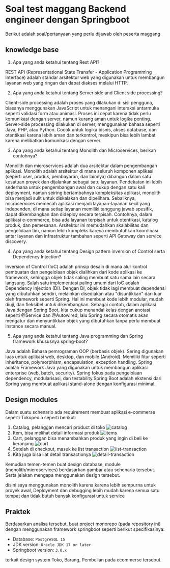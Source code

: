 # Soal test maggang Backend engineer dengan Springboot

Berikut adalah soal/pertanyaan yang perlu dijawab oleh peserta maggang

## knowledge base

1. Apa yang anda ketahui tentang Rest API?


REST API (Representational State Transfer - Application Programming Interface) adalah standar arsitektur web yang digunakan untuk membangun layanan web yang ringan dan dapat diakses melalui HTTP.

2. Apa yang anda ketahui tentang Server side and Client side processing?

Client-side processing adalah proses yang dilakukan di sisi pengguna, biasanya menggunakan JavaScript untuk menangani interaksi antarmuka seperti validasi form atau animasi. Proses ini cepat karena tidak perlu komunikasi dengan server, namun kurang aman untuk logika penting.
Server-side processing dilakukan di server, menggunakan bahasa seperti Java, PHP, atau Python. Cocok untuk logika bisnis, akses database, dan otentikasi karena lebih aman dan terkontrol, meskipun bisa lebih lambat karena melibatkan komunikasi dengan server.

3. Apa yang anda ketahui tentang Monolith dan Microservices, berikan contohnya?

Monolith dan microservices adalah dua arsitektur dalam pengembangan aplikasi. Monolith adalah arsitektur di mana seluruh komponen aplikasi (seperti user, produk, pembayaran, dan lainnya) dibangun dalam satu kesatuan proyek dan dijalankan sebagai satu layanan. Pendekatan ini lebih sederhana untuk pengembangan awal dan cukup dengan satu kali deployment, namun seiring bertambahnya kompleksitas aplikasi, monolith bisa menjadi sulit untuk diskalakan dan dipelihara. Sebaliknya, microservices memecah aplikasi menjadi layanan-layanan kecil yang independen, di mana setiap layanan memiliki tanggung jawab spesifik, dapat dikembangkan dan dideploy secara terpisah. Contohnya, dalam aplikasi e-commerce, bisa ada layanan terpisah untuk otentikasi, katalog produk, dan pemesanan. Arsitektur ini memudahkan skalabilitas dan pengelolaan tim, namun lebih kompleks karena membutuhkan koordinasi antar layanan dan infrastruktur tambahan seperti API Gateway dan service discovery.

4. Apa yang anda ketahui tentang Design pattern inversion of Control serta Dependency Injection?

Inversion of Control (IoC) adalah prinsip desain di mana alur kontrol pembuatan dan pengelolaan objek dialihkan dari kode aplikasi ke framework, sehingga objek tidak saling membuat satu sama lain secara langsung. Salah satu implementasi paling umum dari IoC adalah Dependency Injection (DI). Dengan DI, objek tidak lagi membuat dependensi yang dibutuhkan sendiri, melainkan disediakan atau "disuntikkan" dari luar oleh framework seperti Spring. Hal ini membuat kode lebih modular, mudah diuji, dan fleksibel untuk dikembangkan. Sebagai contoh, dalam aplikasi Java dengan Spring Boot, kita cukup menandai kelas dengan anotasi seperti @Service dan @Autowired, lalu Spring secara otomatis akan mengatur dan menyuntikkan objek yang dibutuhkan tanpa perlu membuat instance secara manual.

5. Apa yang anda ketahui tentang Java programming dan Spring framework khususnya spring-boot?

Java adalah Bahasa pemrograman OOP (berbasis objek). Sering digunakan luas untuk aplikasi web, desktop, dan mobile (Android). Memiliki fitur seperti inheritance, polymorphism, encapsulation, exception handling. Spring adalah Framework Java yang digunakan untuk membangun aplikasi enterprise (web, batch, security). Spring fokus pada pengelolaan dependency, modularisasi, dan testability.Spring Boot adalah ekstensi dari Spring yang membuat aplikasi stand-alone dengan konfigurasi minimal.

## Design modules

Dalam suatu schenario ada requirement membuat aplikasi e-commerse seperti Tokopedia seperti berikut:

1. Catalog, pelanggan mencari product di toko
    ![catalog](imgs/catalog.png)
2. Item, bisa melihat detail informasi produk
    ![items](imgs/item.png)
3. Cart, pelanggan bisa menambahkan produk yang ingin di beli ke keranjang
    ![cart](imgs/cart.png)
4. Setelah di checkout, masuk ke list transaction
    ![list-transaction](imgs/list-transaction.png)
5. Kita juga bisa liat detail transactionya
    ![detail-transaction](imgs/detail-transaction.png)

Kemudian temen-temen buat design database, module (monolith/microservices) berdasarkan gambar atau schenario tersebut. Serta jelakan mengapa menggunakan design tersebut.

disini saya menggunakan monolith karena karena lebih sempurna untuk proyek awal, Deployment dan debugging lebih mudah karena semua satu tempat dan tidak butuh banyak konfigurasi untuk service

## Praktek

Berdasarkan analisa tersebut, buat project monorepo (pada repository ini) dengan menggunakan framework springboot seperti berikut specifikasinya:

- Database: `PostgreSQL 15`
- JDK version: `Oracle JDK 17 or later`
- Springboot version: `3.0.x`

terkait design system Toko, Barang, Pembelian pada ecommerse tersebut.
